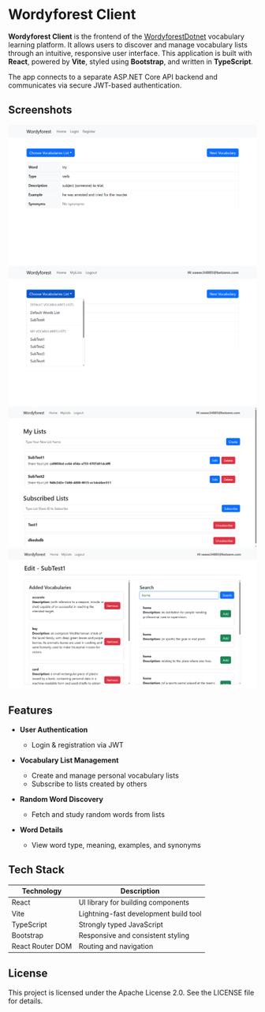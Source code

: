 # Wordyforest Client

**Wordyforest Client** is the frontend of the
[WordyforestDotnet](https://github.com/cuberkam/WordyforestDotnet.git)
vocabulary learning platform. It allows users to discover and manage vocabulary
lists through an intuitive, responsive user interface. This application is built
with **React**, powered by **Vite**, styled using **Bootstrap**, and written in
**TypeScript**.

The app connects to a separate ASP.NET Core API backend and communicates via
secure JWT-based authentication.

## Screenshots

![1](screenshots/Screenshot_1.png) ![2](screenshots/Screenshot_2.png)
![3](screenshots/Screenshot_3.png) ![4](screenshots/Screenshot_4.png)

## Features

- **User Authentication**

  - Login & registration via JWT

- **Vocabulary List Management**

  - Create and manage personal vocabulary lists
  - Subscribe to lists created by others

- **Random Word Discovery**

  - Fetch and study random words from lists

- **Word Details**
  - View word type, meaning, examples, and synonyms

## Tech Stack

| Technology       | Description                           |
| ---------------- | ------------------------------------- |
| React            | UI library for building components    |
| Vite             | Lightning-fast development build tool |
| TypeScript       | Strongly typed JavaScript             |
| Bootstrap        | Responsive and consistent styling     |
| React Router DOM | Routing and navigation                |

## License

This project is licensed under the Apache License 2.0. See the LICENSE file for
details.
